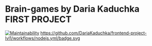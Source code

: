# Brain-games by Daria Kaduchka FIRST PROJECT
[![Maintainability](https://api.codeclimate.com/v1/badges/a99a88d28ad37a79dbf6/maintainability)](https://codeclimate.com/github/codeclimate/codeclimate/maintainability)
https://github.com/DariaKaduchka/frontend-project-lvl1/workflows/nodejs.yml/badge.svg
